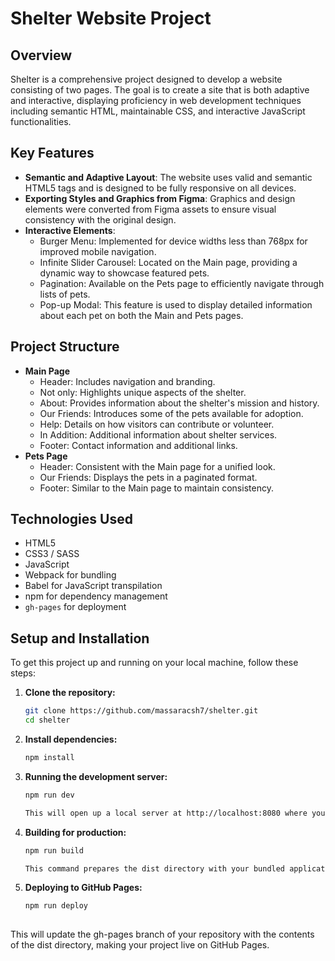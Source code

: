 # Shelter Website Project

## Overview

Shelter is a comprehensive project designed to develop a website consisting of two pages. The goal is to create a site that is both adaptive and interactive, displaying proficiency in web development techniques including semantic HTML, maintainable CSS, and interactive JavaScript functionalities.

## Key Features

- **Semantic and Adaptive Layout**: The website uses valid and semantic HTML5 tags and is designed to be fully responsive on all devices.
- **Exporting Styles and Graphics from Figma**: Graphics and design elements were converted from Figma assets to ensure visual consistency with the original design.
- **Interactive Elements**:
  - Burger Menu: Implemented for device widths less than 768px for improved mobile navigation.
  - Infinite Slider Carousel: Located on the Main page, providing a dynamic way to showcase featured pets.
  - Pagination: Available on the Pets page to efficiently navigate through lists of pets.
  - Pop-up Modal: This feature is used to display detailed information about each pet on both the Main and Pets pages.

## Project Structure

- **Main Page**
  - Header: Includes navigation and branding.
  - Not only: Highlights unique aspects of the shelter.
  - About: Provides information about the shelter's mission and history.
  - Our Friends: Introduces some of the pets available for adoption.
  - Help: Details on how visitors can contribute or volunteer.
  - In Addition: Additional information about shelter services.
  - Footer: Contact information and additional links.
- **Pets Page**
  - Header: Consistent with the Main page for a unified look.
  - Our Friends: Displays the pets in a paginated format.
  - Footer: Similar to the Main page to maintain consistency.

## Technologies Used

- HTML5
- CSS3 / SASS
- JavaScript
- Webpack for bundling
- Babel for JavaScript transpilation
- npm for dependency management
- `gh-pages` for deployment

## Setup and Installation

To get this project up and running on your local machine, follow these steps:

1. **Clone the repository:**

   ```bash
   git clone https://github.com/massaracsh7/shelter.git
   cd shelter

2. **Install dependencies:**

   ```bash
   npm install
   
3. **Running the development server:**

   ```bash
   npm run dev
   
   This will open up a local server at http://localhost:8080 where you can see your changes as you develop.

4. **Building for production:**

   ```bash
   npm run build

   This command prepares the dist directory with your bundled application ready for deployment.

5. **Deploying to GitHub Pages:**

   ```bash
   npm run deploy
  
  This will update the gh-pages branch of your repository with the contents of the dist directory, making your project live on GitHub Pages.